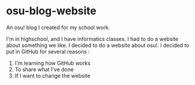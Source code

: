 # osu-blog-website
An osu! blog I created for my school work.

I'm in highschool, and I have informatics classes. I had to do a website about something we like. I decided to do a website about osu!. I decided to put in GitHub for several reasons :

1. I'm learning how GitHub works
2. To share what I've done
3. If I want to change the website
